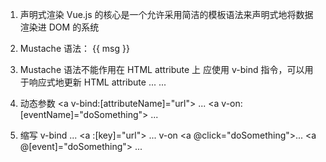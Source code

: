 1. 声明式渲染
   Vue.js 的核心是一个允许采用简洁的模板语法来声明式地将数据渲染进 DOM 的系统
2. Mustache 语法： {{ msg }}

3. Mustache 语法不能作用在 HTML attribute 上
   应使用 v-bind 指令，可以用于响应式地更新 HTML attribute
   <a v-bind:href="url">...</a>
   <a v-on:click="doSomething">...</a>

4. 动态参数
   <a v-bind:[attributeName]="url"> ... </a>
   <a v-on:[eventName]="doSomething"> ... </a>
   
5. 缩写
   v-bind
   <a :href="url">...</a>
   <a :[key]="url"> ... </a>
   v-on
   <a @click="doSomething">...</a>
   <a @[event]="doSomething"> ... </a>
   